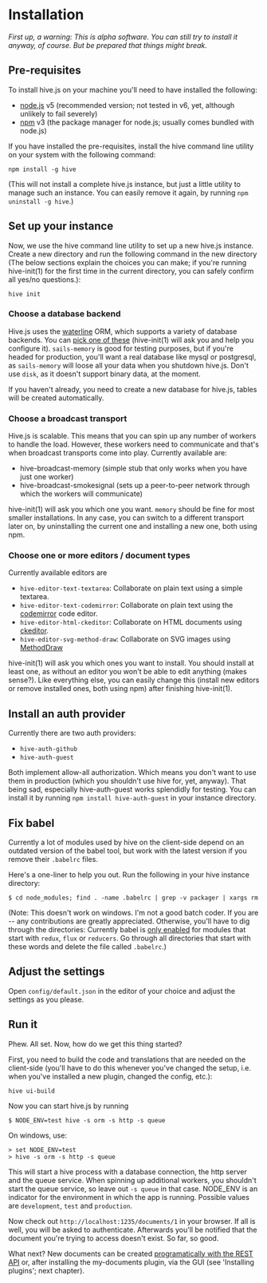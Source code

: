 # Installation
*First up, a warning: This is alpha software. You can still try to install it anyway, of course. But be prepared that things might break.*

## Pre-requisites
To install hive.js on your machine you'll need to have installed the following:
 * [node.js](http://nodejs.org) v5 (recommended version; not tested in v6, yet, although unlikely to fail severely)
 * [npm](http://npmjs.org) v3 (the package manager for node.js; usually comes bundled with node.js)

If you have installed the pre-requisites, install the hive command line utility on your system with the following command:
```
npm install -g hive
```
(This will not install a complete hive.js instance, but just a little utility to manage such an instance. You can easily remove it again, by running `npm uninstall -g hive`.)

## Set up your instance
Now, we use the hive command line utility to set up a new hive.js instance. Create a new directory and run the following command in the new directory (The below sections explain the choices you can make; if you're running hive-init(1) for the first time in the current directory, you can safely confirm all yes/no questions.):
```
hive init
```

### Choose a database backend
Hive.js uses the [waterline](https://github.com/balderdashy/waterline) ORM, which supports a variety of database backends. You can [pick one of these](https://github.com/balderdashy/waterline-docs#supported-adapters) (hive-init(1) will ask you and help you configure it). `sails-memory` is good for testing purposes, but if you're headed for production, you'll want a real database like mysql or postgresql, as `sails-memory` will loose all your data when you shutdown hive.js. Don't use `disk`, as it doesn't support binary data, at the moment.

If you haven't already, you need to create a new database for hive.js, tables will be created automatically.

### Choose a broadcast transport
Hive.js is scalable. This means that you can spin up any number of workers to handle the load. However, these workers need to communicate and that's when broadcast transports come into play. Currently available are:

 * hive-broadcast-memory (simple stub that only works when you have just one worker)
 * hive-broadcast-smokesignal (sets up a peer-to-peer network through which the workers will communicate)

hive-init(1) will ask you which one you want. `memory` should be fine for most smaller installations. In any case, you can switch to a different transport later on, by uninstalling the current one and installing a new one, both using npm.

### Choose one or more editors / document types
Currently available editors are

 * `hive-editor-text-textarea`: Collaborate on plain text using a simple textarea.
 * `hive-editor-text-codemirror`: Collaborate on plain text using the [codemirror](http://codemirror.net) code editor.
 * `hive-editor-html-ckeditor`: Collaborate on HTML documents using [ckeditor](http://ckeditor.com/).
 * `hive-editor-svg-method-draw`: Collaborate on SVG images using [MethodDraw](https://github.com/duopixel/Method-Draw)

hive-init(1) will ask you which ones you want to install. You should install at least one, as without an editor you won't be able to edit anything (makes sense?). Like everything else, you can easily change this (install new editors or remove installed ones, both using npm) after finishing hive-init(1).

## Install an auth provider
Currently there are two auth providers:

* `hive-auth-github`
* `hive-auth-guest`

Both implement allow-all authorization. Which means you don't want to use them in production (which you shouldn't use hive for, yet, anyway). That being sad, especially hive-auth-guest works splendidly for testing. You can install it by running `npm install hive-auth-guest` in your instance directory.

## Fix babel
Currently a lot of modules used by hive on the client-side depend on an outdated version of the babel tool, but work with the latest version if you remove their `.babelrc` files.

Here's a one-liner to help you out. Run the following in your hive instance directory:

```
$ cd node_modules; find . -name .babelrc | grep -v packager | xargs rm
```

(Note: This doesn't work on windows. I'm not a good batch coder. If you are -- any contributions are greatly appreciated. Otherwise, you'll have to dig through the directories: Currently babel is [only enabled](https://github.com/hivejs/hive-ui/blob/master/index.js#L42) for modules that start with  `redux`, `flux` or  `reducers`. Go through all directories that start with these words and delete the file called `.babelrc`.)

## Adjust the settings
Open `config/default.json` in the editor of your choice and adjust the settings as you please.

## Run it
Phew. All set. Now, how do we get this thing started?

First, you need to build the code and translations that are needed on the client-side (you'll have to do this whenever you've changed the setup, i.e. when you've installed a new plugin, changed the config, etc.):

```
hive ui-build
```

Now you can start hive.js by running

```
$ NODE_ENV=test hive -s orm -s http -s queue
```

On windows, use:
```
> set NODE_ENV=test
> hive -s orm -s http -s queue
```

This will start a hive process with a database connection, the http server and the queue service. When spinning up additional workers, you shouldn't start the queue service, so leave out `-s queue` in that case. NODE_ENV is an indicator for the environment in which the app is running. Possible values are `development`, `test` and `production`.

Now check out `http://localhost:1235/documents/1` in your browser. If all is well, you will be asked to authenticate. Afterwards you'll be notified that the document you're trying to access doesn't exist. So far, so good.

What next? New documents can be created [programatically with the REST API](http://docs.hivejs.org/developing_peripherals/interface_rest_api.html) or, after installing the my-documents plugin, via the GUI (see 'Installing plugins'; next chapter).
